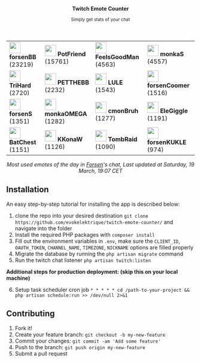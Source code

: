 <div align="center">
    <p><b>Twitch Emote Counter</b></p>
    <small>Simply get stats of your chat</small>
</div>

<br>
<br>

<div align="center">
    <table>
        <tr>
            <td>
                <img src="https:&#x2F;&#x2F;static-cdn.jtvnw.net&#x2F;emoticons&#x2F;v2&#x2F;300799759&#x2F;static&#x2F;light&#x2F;3.0" height="30" />
                <b>forsenBB</b>
                (23219)
            </td>
            <td>
                <img src="https:&#x2F;&#x2F;static-cdn.jtvnw.net&#x2F;emoticons&#x2F;v2&#x2F;emotesv2_e02650251d204198923de93a0c62f5f5&#x2F;static&#x2F;light&#x2F;3.0" height="30" />
                <b>PotFriend</b>
                (15761)
            </td>
            <td>
                <img src="https:&#x2F;&#x2F;cdn.betterttv.net&#x2F;emote&#x2F;566c9fde65dbbdab32ec053e&#x2F;3x" height="30" />
                <b>FeelsGoodMan</b>
                (4563)
            </td>
            <td>
                <img src="https:&#x2F;&#x2F;cdn.betterttv.net&#x2F;emote&#x2F;56e9f494fff3cc5c35e5287e&#x2F;3x" height="30" />
                <b>monkaS</b>
                (4557)
            </td>
        </tr>
        <tr>
            <td>
                <img src="https:&#x2F;&#x2F;static-cdn.jtvnw.net&#x2F;emoticons&#x2F;v2&#x2F;120232&#x2F;static&#x2F;light&#x2F;3.0" height="30" />
                <b>TriHard</b>
                (2720)
            </td>
            <td>
                <img src="https:&#x2F;&#x2F;cdn.betterttv.net&#x2F;emote&#x2F;60783f4f39b5010444cffb37&#x2F;3x" height="30" />
                <b>PETTHEBB</b>
                (2232)
            </td>
            <td>
                <img src="https:&#x2F;&#x2F;cdn.betterttv.net&#x2F;emote&#x2F;60477a2f306b602acc599abf&#x2F;3x" height="30" />
                <b>LULE</b>
                (1543)
            </td>
            <td>
                <img src="https:&#x2F;&#x2F;cdn.betterttv.net&#x2F;emote&#x2F;61fed4db06fd6a9f5be380bb&#x2F;3x" height="30" />
                <b>forsenCoomer</b>
                (1516)
            </td>
        </tr>
        <tr>
            <td>
                <img src="https:&#x2F;&#x2F;static-cdn.jtvnw.net&#x2F;emoticons&#x2F;v2&#x2F;177866&#x2F;static&#x2F;light&#x2F;3.0" height="30" />
                <b>forsenS</b>
                (1351)
            </td>
            <td>
                <img src="https:&#x2F;&#x2F;cdn.frankerfacez.com&#x2F;emote&#x2F;167431&#x2F;4" height="30" />
                <b>monkaOMEGA</b>
                (1282)
            </td>
            <td>
                <img src="https:&#x2F;&#x2F;static-cdn.jtvnw.net&#x2F;emoticons&#x2F;v2&#x2F;84608&#x2F;static&#x2F;light&#x2F;3.0" height="30" />
                <b>cmonBruh</b>
                (1277)
            </td>
            <td>
                <img src="https:&#x2F;&#x2F;static-cdn.jtvnw.net&#x2F;emoticons&#x2F;v2&#x2F;4339&#x2F;static&#x2F;light&#x2F;3.0" height="30" />
                <b>EleGiggle</b>
                (1191)
            </td>
        </tr>
        <tr>
            <td>
                <img src="https:&#x2F;&#x2F;static-cdn.jtvnw.net&#x2F;emoticons&#x2F;v2&#x2F;115234&#x2F;static&#x2F;light&#x2F;3.0" height="30" />
                <b>BatChest</b>
                (1151)
            </td>
            <td>
                <img src="https:&#x2F;&#x2F;cdn.frankerfacez.com&#x2F;emote&#x2F;229486&#x2F;4" height="30" />
                <b>KKonaW</b>
                (1126)
            </td>
            <td>
                <img src="https:&#x2F;&#x2F;static-cdn.jtvnw.net&#x2F;emoticons&#x2F;v2&#x2F;864205&#x2F;static&#x2F;light&#x2F;3.0" height="30" />
                <b>TombRaid</b>
                (1090)
            </td>
            <td>
                <img src="https:&#x2F;&#x2F;static-cdn.jtvnw.net&#x2F;emoticons&#x2F;v2&#x2F;emotesv2_0cb16abc3c994004b7aa536ad350d5a1&#x2F;static&#x2F;light&#x2F;3.0" height="30" />
                <b>forsenKUKLE</b>
                (974)
            </td>
        </tr>
    </table>
</div>

<p align="center">
    <i>Most used emotes of the day in <a href="https://twitch.tv/forsen">Forsen</a>'s chat, Last updated at Saturday, 19 March, 19:07 CET</i>
</p>

## Installation

An easy step-by-step tutorial for installing the app is described below:

1. clone the repo into your desired destination `git clone https://github.com/evokelektrique/twitch-emote-counter/` and navigate into the folder
2. Install the required PHP packages with `composer install`
3. Fill out the environment variables in `.env`, make sure the `CLIENT_ID`, `OAUTH_TOKEN`, `CHANNEL_NAME`, `TIMEZONE`, `NICKNAME` options are filled properly
4. Migrate the database by running the `php artisan migrate` command
5. Run the twitch chat listener `php artisan twitch:listen`

<b>Additional steps for production deployment: (skip this on your local machine)</b>

6. Setup task scheduler cron job `* * * * * cd /path-to-your-project && php artisan schedule:run >> /dev/null 2>&1`

## Contributing

1. Fork it!
2. Create your feature branch: `git checkout -b my-new-feature`
3. Commit your changes: `git commit -am 'Add some feature'`
4. Push to the branch: `git push origin my-new-feature`
5. Submit a pull request

